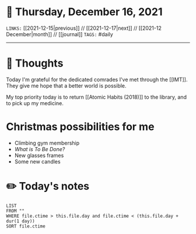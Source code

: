 # 📅 Thursday, December 16, 2021
`LINKS:` [[2021-12-15|previous]] // [[2021-12-17|next]] // [[2021-12 December|month]] // [[journal]] 
`TAGS:` #daily

---
# 💭 Thoughts
Today I'm grateful for the dedicated comrades I've met through the [[IMT]]. They give me hope that a better world is possible. 

My top priority today is to return [[Atomic Habits (2018)]] to the library, and to pick up my medicine. 

# Christmas possibilities for me
- Climbing gym membership
- *What is To Be Done?*
- New glasses frames
- Some new candles

# ✏️ Today's notes
```dataview
LIST 
FROM ""
WHERE file.ctime > this.file.day and file.ctime < (this.file.day + dur(1 day))
SORT file.ctime
```